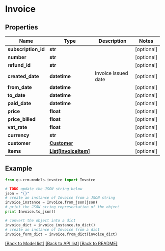 # Invoice


## Properties
Name | Type | Description | Notes
------------ | ------------- | ------------- | -------------
**subscription_id** | **str** |  | [optional] 
**number** | **str** |  | [optional] 
**refund_id** | **str** |  | [optional] 
**created_date** | **datetime** | Invoice issued date | [optional] 
**from_date** | **datetime** |  | [optional] 
**to_date** | **datetime** |  | [optional] 
**paid_date** | **datetime** |  | [optional] 
**price** | **float** |  | [optional] 
**price_billed** | **float** |  | [optional] 
**vat_rate** | **float** |  | [optional] 
**currency** | **str** |  | [optional] 
**customer** | [**Customer**](Customer.md) |  | [optional] 
**items** | [**List[InvoiceItem]**](InvoiceItem.md) |  | [optional] 

## Example

```python
from qu.crm.models.invoice import Invoice

# TODO update the JSON string below
json = "{}"
# create an instance of Invoice from a JSON string
invoice_instance = Invoice.from_json(json)
# print the JSON string representation of the object
print Invoice.to_json()

# convert the object into a dict
invoice_dict = invoice_instance.to_dict()
# create an instance of Invoice from a dict
invoice_form_dict = invoice.from_dict(invoice_dict)
```
[[Back to Model list]](../README.md#documentation-for-models) [[Back to API list]](../README.md#documentation-for-api-endpoints) [[Back to README]](../README.md)



